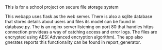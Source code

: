 This is for a school project on secure file storage system


This webapp uses flask as the web server. There is also a sqlite database that stores details about users and files its model can be found in database.py. 
The is an nginx server listening on port 80 that handles https connection provideas a way of catching access and error logs. 
The files are encrypted using AES( Advanced encryption algorithm). 
The app also gnerates reports this functionality can be found in report_generator. 